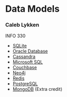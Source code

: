 # Data Models

### Caleb Lykken

INFO 330

* [SQLite](SQLite.md)
* [Oracle Database](OracleDB.md)
* [Cassandra](Cassandra.md)
* [Microsoft SQL](MSSQL.md)
* [Couchbase](Couchbase.md)
* [Neo4j](neo4j.md)
* [Redis](redis.md)
* [PostgreSQL](postgre.md)
* [MongoDB](MongoDB.md) (Extra credit)
